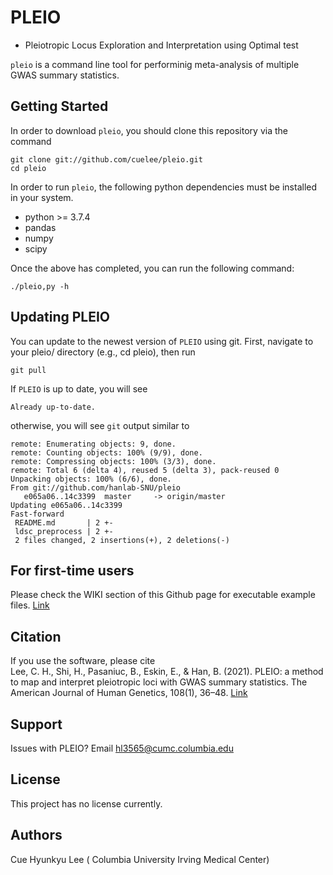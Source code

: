 # PLEIO 
- Pleiotropic Locus Exploration and Interpretation using Optimal test

`pleio` is a command line tool for performinig meta-analysis of multiple GWAS summary statistics. 

## Getting Started

In order to download `pleio`, you should clone this repository via the command
```
git clone git://github.com/cuelee/pleio.git
cd pleio
```

In order to run `pleio`, the following python dependencies must be installed in your system.

- python >= 3.7.4
- pandas
- numpy
- scipy


Once the above has completed, you can run the following command:

```
./pleio,py -h
```

## Updating PLEIO
You can update to the newest version of `PLEIO` using git. First, navigate to your pleio/ directory (e.g., cd pleio), then run
```
git pull
```
If `PLEIO` is up to date, you will see
```
Already up-to-date.
```
otherwise, you will see `git` output similar to 
```
remote: Enumerating objects: 9, done.
remote: Counting objects: 100% (9/9), done.
remote: Compressing objects: 100% (3/3), done.
remote: Total 6 (delta 4), reused 5 (delta 3), pack-reused 0
Unpacking objects: 100% (6/6), done.
From git://github.com/hanlab-SNU/pleio
   e065a06..14c3399  master     -> origin/master
Updating e065a06..14c3399
Fast-forward
 README.md       | 2 +-
 ldsc_preprocess | 2 +-
 2 files changed, 2 insertions(+), 2 deletions(-)
```
## For first-time users
Please check the WIKI section of this Github page for executable example files. [Link](https://github.com/cuelee/pleio/wiki)

## Citation

If you use the software, please cite  
Lee, C. H., Shi, H., Pasaniuc, B., Eskin, E., & Han, B. (2021). PLEIO: a method to map and interpret pleiotropic loci with GWAS summary statistics. The American Journal of Human Genetics, 108(1), 36–48. [Link](https://doi.org/10.1016/j.ajhg.2020.11.017)

## Support

Issues with PLEIO? Email hl3565@cumc.columbia.edu

## License 

This project has no license currently.

## Authors

Cue Hyunkyu Lee ( Columbia University Irving Medical Center)
